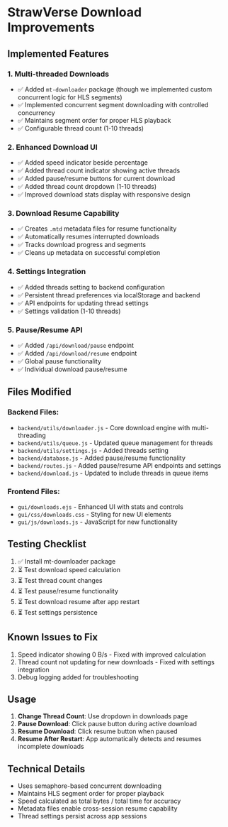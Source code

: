 # StrawVerse Download Improvements

## Implemented Features

### 1. Multi-threaded Downloads
- ✅ Added `mt-downloader` package (though we implemented custom concurrent logic for HLS segments)
- ✅ Implemented concurrent segment downloading with controlled concurrency
- ✅ Maintains segment order for proper HLS playback
- ✅ Configurable thread count (1-10 threads)

### 2. Enhanced Download UI
- ✅ Added speed indicator beside percentage
- ✅ Added thread count indicator showing active threads
- ✅ Added pause/resume buttons for current download
- ✅ Added thread count dropdown (1-10 threads)
- ✅ Improved download stats display with responsive design

### 3. Download Resume Capability
- ✅ Creates `.mtd` metadata files for resume functionality
- ✅ Automatically resumes interrupted downloads
- ✅ Tracks download progress and segments
- ✅ Cleans up metadata on successful completion

### 4. Settings Integration
- ✅ Added threads setting to backend configuration
- ✅ Persistent thread preferences via localStorage and backend
- ✅ API endpoints for updating thread settings
- ✅ Settings validation (1-10 threads)

### 5. Pause/Resume API
- ✅ Added `/api/download/pause` endpoint
- ✅ Added `/api/download/resume` endpoint
- ✅ Global pause functionality
- ✅ Individual download pause/resume

## Files Modified

### Backend Files:
- `backend/utils/downloader.js` - Core download engine with multi-threading
- `backend/utils/queue.js` - Updated queue management for threads
- `backend/utils/settings.js` - Added threads setting
- `backend/database.js` - Added pause/resume functionality
- `backend/routes.js` - Added pause/resume API endpoints and settings
- `backend/download.js` - Updated to include threads in queue items

### Frontend Files:
- `gui/downloads.ejs` - Enhanced UI with stats and controls
- `gui/css/downloads.css` - Styling for new UI elements
- `gui/js/downloads.js` - JavaScript for new functionality

## Testing Checklist

1. ✅ Install mt-downloader package
2. ⏳ Test download speed calculation
3. ⏳ Test thread count changes
4. ⏳ Test pause/resume functionality
5. ⏳ Test download resume after app restart
6. ⏳ Test settings persistence

## Known Issues to Fix

1. Speed indicator showing 0 B/s - Fixed with improved calculation
2. Thread count not updating for new downloads - Fixed with settings integration
3. Debug logging added for troubleshooting

## Usage

1. **Change Thread Count**: Use dropdown in downloads page
2. **Pause Download**: Click pause button during active download
3. **Resume Download**: Click resume button when paused
4. **Resume After Restart**: App automatically detects and resumes incomplete downloads

## Technical Details

- Uses semaphore-based concurrent downloading
- Maintains HLS segment order for proper playback
- Speed calculated as total bytes / total time for accuracy
- Metadata files enable cross-session resume capability
- Thread settings persist across app sessions
